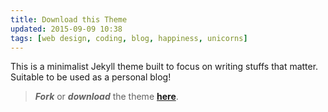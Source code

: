```yaml
---
title: Download this Theme
updated: 2015-09-09 10:38
tags: [web design, coding, blog, happiness, unicorns]
---
```


This is a minimalist Jekyll theme built to focus on writing stuffs that matter. Suitable to be used as a personal blog!

> **_Fork_** or **_download_** the theme [**here**](https://github.com/heiswayi/the-plain).
